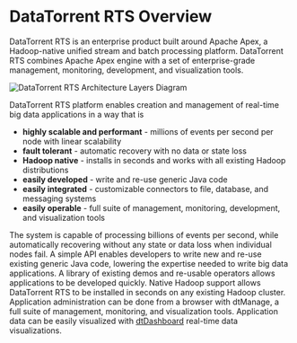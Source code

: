 DataTorrent RTS Overview
================================================================================

DataTorrent RTS is an enterprise product built around Apache Apex, a Hadoop-native unified stream and batch processing platform.  DataTorrent RTS combines Apache Apex engine with a set of enterprise-grade management, monitoring, development, and visualization tools.  

![DataTorrent RTS Architecture Layers Diagram](images/rts/stack.png)

DataTorrent RTS platform enables creation and management of real-time big data applications in a way that is

* **highly scalable and performant** - millions of events per second per node with linear scalability
* **fault tolerant** - automatic recovery with no data or state loss
* **Hadoop native** - installs in seconds and works with all existing Hadoop distributions
* **easily developed** - write and re-use generic Java code
* **easily integrated** - customizable connectors to file, database, and messaging systems
* **easily operable** - full suite of management, monitoring, development, and visualization tools


The system is capable of processing billions of events per second, while automatically recovering without any state or data loss when individual nodes fail.  A simple API enables developers to write new and re-use existing generic Java code, lowering the expertise needed to write big data applications.  A library of existing demos and re-usable operators allows applications to be developed quickly.  Native Hadoop support allows DataTorrent RTS to be installed in seconds on any existing Hadoop cluster.  Application administration can be done from a browser with dtManage, a full suite of management, monitoring, and visualization tools. Application data can be easily visualized with [dtDashboard](dtdashboard.md) real-time data visualizations.
